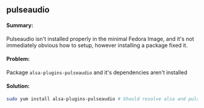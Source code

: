 ## pulseaudio

#### Summary:

Pulseaudio isn't installed properly in the minimal Fedora Image, 
and it's not immediately obvious how to setup, however installing a 
package fixed it.

#### Problem:

Package `alsa-plugins-pulseaudio` and it's dependencies aren't installed

#### Solution:

```bash
sudo yum install alsa-plugins-pulseaudio # Should resolve alsa and pulseaudio as deps
```

